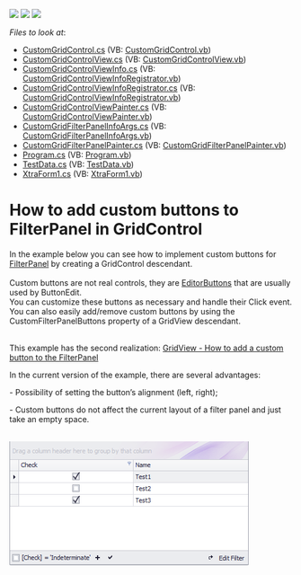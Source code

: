 <!-- default badges list -->
![](https://img.shields.io/endpoint?url=https://codecentral.devexpress.com/api/v1/VersionRange/128625283/17.1.4%2B)
[![](https://img.shields.io/badge/Open_in_DevExpress_Support_Center-FF7200?style=flat-square&logo=DevExpress&logoColor=white)](https://supportcenter.devexpress.com/ticket/details/T540359)
[![](https://img.shields.io/badge/📖_How_to_use_DevExpress_Examples-e9f6fc?style=flat-square)](https://docs.devexpress.com/GeneralInformation/403183)
<!-- default badges end -->
<!-- default file list -->
*Files to look at*:

* [CustomGridControl.cs](./CS/GridWithFilterPanelButtons/CustomGridControl/CustomGridControl.cs) (VB: [CustomGridControl.vb](./VB/GridWithFilterPanelButtons/CustomGridControl/CustomGridControl.vb))
* [CustomGridControlView.cs](./CS/GridWithFilterPanelButtons/CustomGridControl/CustomGridControlView.cs) (VB: [CustomGridControlView.vb](./VB/GridWithFilterPanelButtons/CustomGridControl/CustomGridControlView.vb))
* [CustomGridControlViewInfo.cs](./CS/GridWithFilterPanelButtons/CustomGridControl/CustomGridControlViewInfo.cs) (VB: [CustomGridControlViewInfoRegistrator.vb](./VB/GridWithFilterPanelButtons/CustomGridControl/CustomGridControlViewInfoRegistrator.vb))
* [CustomGridControlViewInfoRegistrator.cs](./CS/GridWithFilterPanelButtons/CustomGridControl/CustomGridControlViewInfoRegistrator.cs) (VB: [CustomGridControlViewInfoRegistrator.vb](./VB/GridWithFilterPanelButtons/CustomGridControl/CustomGridControlViewInfoRegistrator.vb))
* [CustomGridControlViewPainter.cs](./CS/GridWithFilterPanelButtons/CustomGridControl/CustomGridControlViewPainter.cs) (VB: [CustomGridControlViewPainter.vb](./VB/GridWithFilterPanelButtons/CustomGridControl/CustomGridControlViewPainter.vb))
* [CustomGridFilterPanelInfoArgs.cs](./CS/GridWithFilterPanelButtons/CustomGridControl/CustomGridFilterPanelInfoArgs.cs) (VB: [CustomGridFilterPanelInfoArgs.vb](./VB/GridWithFilterPanelButtons/CustomGridControl/CustomGridFilterPanelInfoArgs.vb))
* [CustomGridFilterPanelPainter.cs](./CS/GridWithFilterPanelButtons/CustomGridControl/CustomGridFilterPanelPainter.cs) (VB: [CustomGridFilterPanelPainter.vb](./VB/GridWithFilterPanelButtons/CustomGridControl/CustomGridFilterPanelPainter.vb))
* [Program.cs](./CS/GridWithFilterPanelButtons/Program.cs) (VB: [Program.vb](./VB/GridWithFilterPanelButtons/Program.vb))
* [TestData.cs](./CS/GridWithFilterPanelButtons/TestData.cs) (VB: [TestData.vb](./VB/GridWithFilterPanelButtons/TestData.vb))
* [XtraForm1.cs](./CS/GridWithFilterPanelButtons/XtraForm1.cs) (VB: [XtraForm1.vb](./VB/GridWithFilterPanelButtons/XtraForm1.vb))
<!-- default file list end -->
# How to add custom buttons to FilterPanel in GridControl


In the example below you can see how to implement custom buttons for <a href="https://documentation.devexpress.com/WindowsForms/1424/Controls-and-Libraries/Data-Grid/Visual-Elements/View-Common-Elements/Filter-Panel">FilterPanel</a> by creating a GridControl descendant.<br><br>Custom buttons are not real controls, they are <a href="https://documentation.devexpress.com/WindowsForms/610/Controls-and-Libraries/Editors-and-Simple-Controls/Simple-Editors/Concepts/Editor-Buttons/Editor-Buttons-Overview">EditorButtons</a> that are usually used by ButtonEdit.<br>You can customize these buttons as necessary and handle their Click event.<br>You can also easily add/remove custom buttons by using the CustomFilterPanelButtons property of a GridView descendant. <br><br>
<p>This example has the second realization: <a href="https://www.devexpress.com/Support/Center/Example/Details/T375271/gridview-how-to-add-a-custom-button-to-the-filterpanel">GridView - How to add a custom button to the FilterPanel</a></p>
<p>In the current version of the example, there are several advantages:</p>
<p>- Possibility of setting the button’s alignment (left, right);</p>
<p>- Custom buttons do not affect the current layout of a filter panel and just take an empty space.</p>
<br><img src="https://raw.githubusercontent.com/DevExpress-Examples/how-to-add-custom-buttons-to-filterpanel-in-gridcontrol-t540359/17.1.4+/media/564b16ee-6e24-48fa-81e2-c251f1c80692.png">

<br/>


